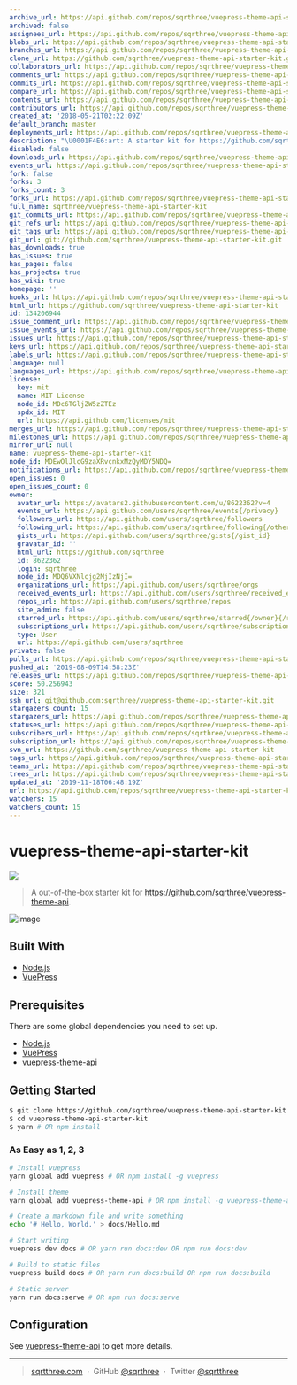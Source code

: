 ```yaml
---
archive_url: https://api.github.com/repos/sqrthree/vuepress-theme-api-starter-kit/{archive_format}{/ref}
archived: false
assignees_url: https://api.github.com/repos/sqrthree/vuepress-theme-api-starter-kit/assignees{/user}
blobs_url: https://api.github.com/repos/sqrthree/vuepress-theme-api-starter-kit/git/blobs{/sha}
branches_url: https://api.github.com/repos/sqrthree/vuepress-theme-api-starter-kit/branches{/branch}
clone_url: https://github.com/sqrthree/vuepress-theme-api-starter-kit.git
collaborators_url: https://api.github.com/repos/sqrthree/vuepress-theme-api-starter-kit/collaborators{/collaborator}
comments_url: https://api.github.com/repos/sqrthree/vuepress-theme-api-starter-kit/comments{/number}
commits_url: https://api.github.com/repos/sqrthree/vuepress-theme-api-starter-kit/commits{/sha}
compare_url: https://api.github.com/repos/sqrthree/vuepress-theme-api-starter-kit/compare/{base}...{head}
contents_url: https://api.github.com/repos/sqrthree/vuepress-theme-api-starter-kit/contents/{+path}
contributors_url: https://api.github.com/repos/sqrthree/vuepress-theme-api-starter-kit/contributors
created_at: '2018-05-21T02:22:09Z'
default_branch: master
deployments_url: https://api.github.com/repos/sqrthree/vuepress-theme-api-starter-kit/deployments
description: "\U0001F4E6:art: A starter kit for https://github.com/sqrthree/vuepress-theme-api"
disabled: false
downloads_url: https://api.github.com/repos/sqrthree/vuepress-theme-api-starter-kit/downloads
events_url: https://api.github.com/repos/sqrthree/vuepress-theme-api-starter-kit/events
fork: false
forks: 3
forks_count: 3
forks_url: https://api.github.com/repos/sqrthree/vuepress-theme-api-starter-kit/forks
full_name: sqrthree/vuepress-theme-api-starter-kit
git_commits_url: https://api.github.com/repos/sqrthree/vuepress-theme-api-starter-kit/git/commits{/sha}
git_refs_url: https://api.github.com/repos/sqrthree/vuepress-theme-api-starter-kit/git/refs{/sha}
git_tags_url: https://api.github.com/repos/sqrthree/vuepress-theme-api-starter-kit/git/tags{/sha}
git_url: git://github.com/sqrthree/vuepress-theme-api-starter-kit.git
has_downloads: true
has_issues: true
has_pages: false
has_projects: true
has_wiki: true
homepage: ''
hooks_url: https://api.github.com/repos/sqrthree/vuepress-theme-api-starter-kit/hooks
html_url: https://github.com/sqrthree/vuepress-theme-api-starter-kit
id: 134206944
issue_comment_url: https://api.github.com/repos/sqrthree/vuepress-theme-api-starter-kit/issues/comments{/number}
issue_events_url: https://api.github.com/repos/sqrthree/vuepress-theme-api-starter-kit/issues/events{/number}
issues_url: https://api.github.com/repos/sqrthree/vuepress-theme-api-starter-kit/issues{/number}
keys_url: https://api.github.com/repos/sqrthree/vuepress-theme-api-starter-kit/keys{/key_id}
labels_url: https://api.github.com/repos/sqrthree/vuepress-theme-api-starter-kit/labels{/name}
language: null
languages_url: https://api.github.com/repos/sqrthree/vuepress-theme-api-starter-kit/languages
license:
  key: mit
  name: MIT License
  node_id: MDc6TGljZW5zZTEz
  spdx_id: MIT
  url: https://api.github.com/licenses/mit
merges_url: https://api.github.com/repos/sqrthree/vuepress-theme-api-starter-kit/merges
milestones_url: https://api.github.com/repos/sqrthree/vuepress-theme-api-starter-kit/milestones{/number}
mirror_url: null
name: vuepress-theme-api-starter-kit
node_id: MDEwOlJlcG9zaXRvcnkxMzQyMDY5NDQ=
notifications_url: https://api.github.com/repos/sqrthree/vuepress-theme-api-starter-kit/notifications{?since,all,participating}
open_issues: 0
open_issues_count: 0
owner:
  avatar_url: https://avatars2.githubusercontent.com/u/8622362?v=4
  events_url: https://api.github.com/users/sqrthree/events{/privacy}
  followers_url: https://api.github.com/users/sqrthree/followers
  following_url: https://api.github.com/users/sqrthree/following{/other_user}
  gists_url: https://api.github.com/users/sqrthree/gists{/gist_id}
  gravatar_id: ''
  html_url: https://github.com/sqrthree
  id: 8622362
  login: sqrthree
  node_id: MDQ6VXNlcjg2MjIzNjI=
  organizations_url: https://api.github.com/users/sqrthree/orgs
  received_events_url: https://api.github.com/users/sqrthree/received_events
  repos_url: https://api.github.com/users/sqrthree/repos
  site_admin: false
  starred_url: https://api.github.com/users/sqrthree/starred{/owner}{/repo}
  subscriptions_url: https://api.github.com/users/sqrthree/subscriptions
  type: User
  url: https://api.github.com/users/sqrthree
private: false
pulls_url: https://api.github.com/repos/sqrthree/vuepress-theme-api-starter-kit/pulls{/number}
pushed_at: '2019-08-09T14:58:23Z'
releases_url: https://api.github.com/repos/sqrthree/vuepress-theme-api-starter-kit/releases{/id}
score: 50.256943
size: 321
ssh_url: git@github.com:sqrthree/vuepress-theme-api-starter-kit.git
stargazers_count: 15
stargazers_url: https://api.github.com/repos/sqrthree/vuepress-theme-api-starter-kit/stargazers
statuses_url: https://api.github.com/repos/sqrthree/vuepress-theme-api-starter-kit/statuses/{sha}
subscribers_url: https://api.github.com/repos/sqrthree/vuepress-theme-api-starter-kit/subscribers
subscription_url: https://api.github.com/repos/sqrthree/vuepress-theme-api-starter-kit/subscription
svn_url: https://github.com/sqrthree/vuepress-theme-api-starter-kit
tags_url: https://api.github.com/repos/sqrthree/vuepress-theme-api-starter-kit/tags
teams_url: https://api.github.com/repos/sqrthree/vuepress-theme-api-starter-kit/teams
trees_url: https://api.github.com/repos/sqrthree/vuepress-theme-api-starter-kit/git/trees{/sha}
updated_at: '2019-11-18T06:48:19Z'
url: https://api.github.com/repos/sqrthree/vuepress-theme-api-starter-kit
watchers: 15
watchers_count: 15
---
```


# vuepress-theme-api-starter-kit

[![](https://img.shields.io/badge/version-v0.1.1-brightgreen.svg)]()

> A out-of-the-box starter kit for https://github.com/sqrthree/vuepress-theme-api.

![image](https://user-images.githubusercontent.com/8622362/40341249-9b6e8b9e-5db6-11e8-97f5-41cadc87ce51.png)

## Built With

- [Node.js](https://nodejs.org/)
- [VuePress](https://github.com/vuejs/vuepress)

## Prerequisites

There are some global dependencies you need to set up.

- [Node.js](https://nodejs.org/)
- [VuePress](https://github.com/vuejs/vuepress)
- [vuepress-theme-api](https://github.com/sqrthree/vuepress-theme-api)

## Getting Started

```bash
$ git clone https://github.com/sqrthree/vuepress-theme-api-starter-kit.git
$ cd vuepress-theme-api-starter-kit
$ yarn # OR npm install
```

### As Easy as 1, 2, 3

```bash
# Install vuepress
yarn global add vuepress # OR npm install -g vuepress

# Install theme
yarn global add vuepress-theme-api # OR npm install -g vuepress-theme-api

# Create a markdown file and write something
echo '# Hello, World.' > docs/Hello.md

# Start writing
vuepress dev docs # OR yarn run docs:dev OR npm run docs:dev

# Build to static files
vuepress build docs # OR yarn run docs:build OR npm run docs:build

# Static server
yarn run docs:serve # OR npm run docs:serve
```

## Configuration

See [vuepress-theme-api](https://github.com/sqrthree/vuepress-theme-api#vuepress-theme-api) to get more details.

---

> [sqrtthree.com](http://sqrtthree.com/) &nbsp;&middot;&nbsp;
> GitHub [@sqrthree](https://github.com/sqrthree) &nbsp;&middot;&nbsp;
> Twitter [@sqrtthree](https://twitter.com/sqrtthree)
